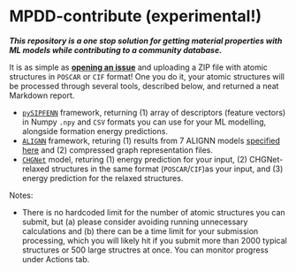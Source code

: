 # MPDD-contribute (experimental!)

***This repository is a one stop solution for getting material properties with ML models while contributing to a community database.***

It is as simple as [**opening an issue**](https://github.com/amkrajewski/MPDD-contribute/issues/new?assignees=&labels=contrib&projects=&template=contribution-template.md&title=%5BIN%5D) and uploading a ZIP file with atomic structures in `POSCAR` or `CIF` format! One you do it, your atomic structures will be processed through several tools, described below, and returned a neat Markdown report.
- [`pySIPFENN`](https://github.com/PhasesResearchLab/pySIPFENN) framework, returning (1) array of descriptors (feature vectors) in Numpy `.npy` and `CSV` formats you can use for your ML modelling, alongside formation energy predictions.
- [`ALIGNN`](https://github.com/usnistgov/alignn) framework, returing (1) results from 7 ALIGNN models [specified here](https://github.com/amkrajewski/mpdd-alignn/blob/main/alignn/config.yaml) and (2) compressed graph representation files.
- [`CHGNet`](https://github.com/CederGroupHub/chgnet) model, returing (1) energy prediction for your input, (2) CHGNet-relaxed structures in the same format (`POSCAR`/`CIF`)as your input, and (3) energy prediction for the relaxed structures.

Notes:
- There is no hardcoded limit for the number of atomic structures you can submit, but (a) please consider avoiding running unnecessary calculations and (b) there can be a time limit for your submission processing, which you will likely hit if you submit more than 2000 typical structures or 500 large structres at once. You can monitor progress under Actions tab.
